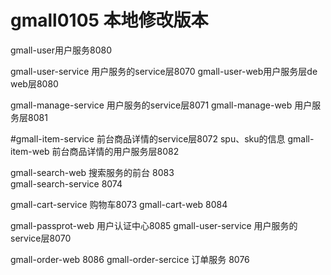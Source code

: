# gmall0105 本地修改版本
gmall-user用户服务8080

gmall-user-service 用户服务的service层8070
gmall-user-web用户服务层de web层8080

gmall-manage-service 用户服务的service层8071
gmall-manage-web  用户服务层8081

#gmall-item-service 前台商品详情的service层8072 spu、sku的信息
gmall-item-web  前台商品详情的用户服务层8082

gmall-search-web 搜索服务的前台 8083   
gmall-search-service 8074

gmall-cart-service 购物车8073
gmall-cart-web 8084

gmall-passprot-web 用户认证中心8085
gmall-user-service 用户服务的service层8070

gmall-order-web 8086
gmall-order-sercice 订单服务 8076